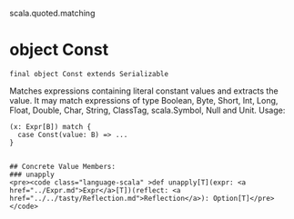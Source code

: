 scala.quoted.matching
# object Const

<pre><code class="language-scala" >final object Const extends Serializable</pre></code>
Matches expressions containing literal constant values and extracts the value.
It may match expressions of type Boolean, Byte, Short, Int, Long,
Float, Double, Char, String, ClassTag, scala.Symbol, Null and Unit.
Usage:
```
(x: Expr[B]) match {
  case Const(value: B) => ...
}
```
``````

## Concrete Value Members:
### unapply
<pre><code class="language-scala" >def unapply[T](expr: <a href="../Expr.md">Expr</a>[T])(reflect: <a href="../../tasty/Reflection.md">Reflection</a>): Option[T]</pre></code>

